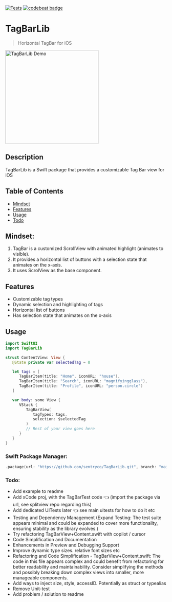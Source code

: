 [![Tests](https://github.com/sentryco/TagBarLib/actions/workflows/Tests.yml/badge.svg)](https://github.com/sentryco/TagBarLib/actions/workflows/Tests.yml)
[![codebeat badge](https://codebeat.co/badges/959f5756-05b8-44d5-b7da-8780402fee5a)](https://codebeat.co/projects/github-com-sentryco-tagbarlib-main)

# TagBarLib

> Horizontal TagBar for iOS

<img src="https://s1.gifyu.com/images/SBHlN.gif" width="291px" alt="TagBarLib Demo">

## Description

TagBarLib is a Swift package that provides a customizable Tag Bar view for iOS

## Table of Contents
- [Mindset](#mindset)
- [Features](#features)
- [Usage](#usage)
- [Todo](#todo)

## Mindset:
1. TagBar is a customized ScrollView with animated highlight (animates to visible). 
2. It provides a horizontal list of buttons with a selection state that animates on the x-axis. 
3. It uses ScrolView as the base component.

## Features

- Customizable tag types
- Dynamic selection and highlighting of tags
- Horizontal list of buttons
- Has selection state that animates on the x-axis

## Usage

```swift
import SwiftUI
import TagBarLib

struct ContentView: View {
   @State private var selectedTag = 0

   let tags = [
      TagBarItem(title: "Home", iconURL: "house"),
      TagBarItem(title: "Search", iconURL: "magnifyingglass"),
      TagBarItem(title: "Profile", iconURL: "person.circle")
   ]

   var body: some View {
      VStack {
         TagBarView(
            tagTypes: tags,
            selection: $selectedTag
         )
         // Rest of your view goes here
      }
   }
}
```

### Swift Package Manager:

```swift
.package(url: "https://github.com/sentryco/TagBarLib.git", branch: "main")
```

### Todo:
- Add example to readme
- Add xCode proj, with the TagBarTest code 👈 (import the package via url, see splitview repo regarding this)
- Add dedicated UITests later 👈 see main uitests for how to do it etc
- Testing and Dependency Management (Expand Testing: The test suite appears minimal and could be expanded to cover more functionality, ensuring stability as the library evolves.)
- Try refactoring TagBarView+Content.swift with copilot / cursor
- Code Simplification and Documentation
- Enhancements in Preview and Debugging Support
- Improve dynamic type sizes. relative font sizes etc
- Refactoring and Code Simplification - TagBarView+Content.swift: The code in this file appears complex and could benefit from refactoring for better readability and maintainability. Consider simplifying the methods and possibly breaking down complex views into smaller, more manageable components.
- Add ways to inject size, style, accessID. Potentially as struct or typealias
- Remove Unit-test
- Add problem / solution to readme
